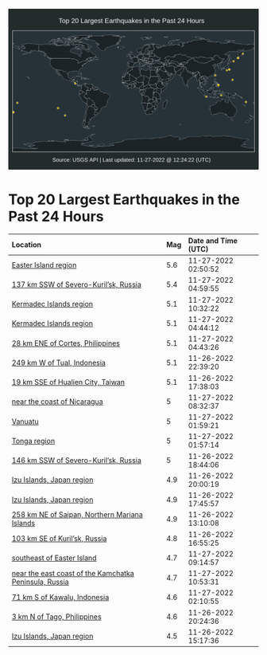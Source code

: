 ![Map](./map.png)

# Top 20 Largest Earthquakes in the Past 24 Hours

| Location | Mag | Date and Time (UTC) |
|:---|:---|:---|
| [Easter Island region](https://earthquake.usgs.gov/earthquakes/eventpage/us7000isn8) | 5.6 | 11-27-2022 02:50:52 |
| [137 km SSW of Severo-Kuril’sk, Russia](https://earthquake.usgs.gov/earthquakes/eventpage/us7000isns) | 5.4 | 11-27-2022 04:59:55 |
| [Kermadec Islands region](https://earthquake.usgs.gov/earthquakes/eventpage/us7000isqh) | 5.1 | 11-27-2022 10:32:22 |
| [Kermadec Islands region](https://earthquake.usgs.gov/earthquakes/eventpage/us7000isnq) | 5.1 | 11-27-2022 04:44:12 |
| [28 km ENE of Cortes, Philippines](https://earthquake.usgs.gov/earthquakes/eventpage/us7000isnn) | 5.1 | 11-27-2022 04:43:26 |
| [249 km W of Tual, Indonesia](https://earthquake.usgs.gov/earthquakes/eventpage/us7000ism4) | 5.1 | 11-26-2022 22:39:20 |
| [19 km SSE of Hualien City, Taiwan](https://earthquake.usgs.gov/earthquakes/eventpage/us7000iskz) | 5.1 | 11-26-2022 17:38:03 |
| [near the coast of Nicaragua](https://earthquake.usgs.gov/earthquakes/eventpage/us7000isq2) | 5 | 11-27-2022 08:32:37 |
| [Vanuatu](https://earthquake.usgs.gov/earthquakes/eventpage/us7000isn2) | 5 | 11-27-2022 01:59:21 |
| [Tonga region](https://earthquake.usgs.gov/earthquakes/eventpage/us7000ismn) | 5 | 11-27-2022 01:57:14 |
| [146 km SSW of Severo-Kuril’sk, Russia](https://earthquake.usgs.gov/earthquakes/eventpage/us7000isl7) | 5 | 11-26-2022 18:44:06 |
| [Izu Islands, Japan region](https://earthquake.usgs.gov/earthquakes/eventpage/us7000islk) | 4.9 | 11-26-2022 20:00:19 |
| [Izu Islands, Japan region](https://earthquake.usgs.gov/earthquakes/eventpage/us7000isl1) | 4.9 | 11-26-2022 17:45:57 |
| [258 km NE of Saipan, Northern Mariana Islands](https://earthquake.usgs.gov/earthquakes/eventpage/us7000isjz) | 4.9 | 11-26-2022 13:10:08 |
| [103 km SE of Kuril’sk, Russia](https://earthquake.usgs.gov/earthquakes/eventpage/us7000iskt) | 4.8 | 11-26-2022 16:55:25 |
| [southeast of Easter Island](https://earthquake.usgs.gov/earthquakes/eventpage/us7000isqn) | 4.7 | 11-27-2022 09:14:57 |
| [near the east coast of the Kamchatka Peninsula, Russia](https://earthquake.usgs.gov/earthquakes/eventpage/us7000isqm) | 4.7 | 11-27-2022 10:53:31 |
| [71 km S of Kawalu, Indonesia](https://earthquake.usgs.gov/earthquakes/eventpage/us7000isn0) | 4.6 | 11-27-2022 02:10:55 |
| [3 km N of Tago, Philippines](https://earthquake.usgs.gov/earthquakes/eventpage/us7000isln) | 4.6 | 11-26-2022 20:24:36 |
| [Izu Islands, Japan region](https://earthquake.usgs.gov/earthquakes/eventpage/us7000iski) | 4.5 | 11-26-2022 15:17:36 |
